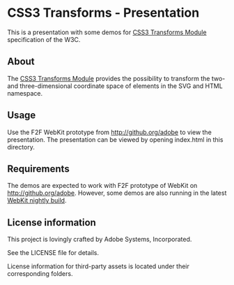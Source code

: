 CSS3 Transforms - Presentation
==============================
 
This is a presentation with some demos for [CSS3 Transforms Module](http://dev.w3.org/csswg/css3-transforms/) specification of the W3C.
 
About
-----
 
The [CSS3 Transforms Module](http://dev.w3.org/csswg/css3-transforms/) provides the possibility to transform the two- and three-dimensional coordinate space of elements in the SVG and HTML namespace.
 
Usage
-----
Use the F2F WebKit prototype from http://github.org/adobe to view the presentation. The presentation can be viewed by opening index.html in this directory.
 
Requirements
-----
The demos are expected to work with F2F prototype of WebKit on http://github.org/adobe. However, some demos are also running in the latest [WebKit nightly build](http://nightly.webkit.org/).
 
License information
-----   
This project is lovingly crafted by Adobe Systems, Incorporated.
 
See the LICENSE file for details.  
 
License information for third-party assets is located under their corresponding folders.